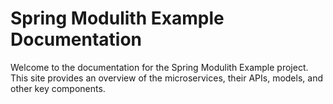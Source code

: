 # Spring Modulith Example Documentation

Welcome to the documentation for the Spring Modulith Example project. This site provides an overview of the microservices, their APIs, models, and other key components.
